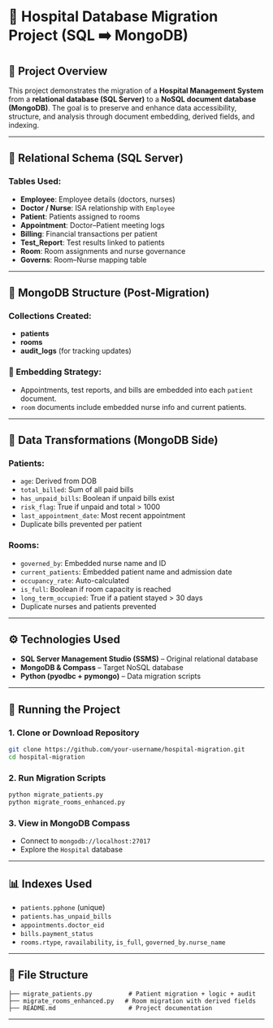 # 🏥 Hospital Database Migration Project (SQL ➡️ MongoDB)

## 📌 Project Overview

This project demonstrates the migration of a **Hospital Management System** from a **relational database (SQL Server)** to a **NoSQL document database (MongoDB)**. The goal is to preserve and enhance data accessibility, structure, and analysis through document embedding, derived fields, and indexing.

---

## 🧱 Relational Schema (SQL Server)

### Tables Used:

* **Employee**: Employee details (doctors, nurses)
* **Doctor / Nurse**: ISA relationship with `Employee`
* **Patient**: Patients assigned to rooms
* **Appointment**: Doctor–Patient meeting logs
* **Billing**: Financial transactions per patient
* **Test\_Report**: Test results linked to patients
* **Room**: Room assignments and nurse governance
* **Governs**: Room–Nurse mapping table

---

## 🍃 MongoDB Structure (Post-Migration)

### Collections Created:

* **patients**
* **rooms**
* **audit\_logs** (for tracking updates)

### 🔁 Embedding Strategy:

* Appointments, test reports, and bills are embedded into each `patient` document.
* `room` documents include embedded nurse info and current patients.

---

## 🧠 Data Transformations (MongoDB Side)

### Patients:

* `age`: Derived from DOB
* `total_billed`: Sum of all paid bills
* `has_unpaid_bills`: Boolean if unpaid bills exist
* `risk_flag`: True if unpaid and total > 1000
* `last_appointment_date`: Most recent appointment
* Duplicate bills prevented per patient

### Rooms:

* `governed_by`: Embedded nurse name and ID
* `current_patients`: Embedded patient name and admission date
* `occupancy_rate`: Auto-calculated
* `is_full`: Boolean if room capacity is reached
* `long_term_occupied`: True if a patient stayed > 30 days
* Duplicate nurses and patients prevented

---

## ⚙️ Technologies Used

* **SQL Server Management Studio (SSMS)** – Original relational database
* **MongoDB & Compass** – Target NoSQL database
* **Python (pyodbc + pymongo)** – Data migration scripts

---

## 🚀 Running the Project

### 1. Clone or Download Repository

```bash
git clone https://github.com/your-username/hospital-migration.git
cd hospital-migration
```

### 2. Run Migration Scripts

```bash
python migrate_patients.py
python migrate_rooms_enhanced.py
```

### 3. View in MongoDB Compass

* Connect to `mongodb://localhost:27017`
* Explore the `Hospital` database

---

## 📊 Indexes Used

* `patients.pphone` (unique)
* `patients.has_unpaid_bills`
* `appointments.doctor_eid`
* `bills.payment_status`
* `rooms.rtype`, `ravailability`, `is_full`, `governed_by.nurse_name`

---

## 📁 File Structure

```
├── migrate_patients.py          # Patient migration + logic + audit
├── migrate_rooms_enhanced.py   # Room migration with derived fields
├── README.md                    # Project documentation
```

---




